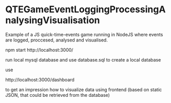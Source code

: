 # QTEGameEventLoggingProcessingAnalysingVisualisation
Example of a JS quick-time-events game running in NodeJS where events are logged, proccesed, analysed and visualised.

npm start
http://localhost:3000/

run local mysql database and use database.sql to create a local database

use

http://localhost:3000/dashboard

to get an impression how to visualize data using frontend (based on static JSON, that could be retrieved from the database)




